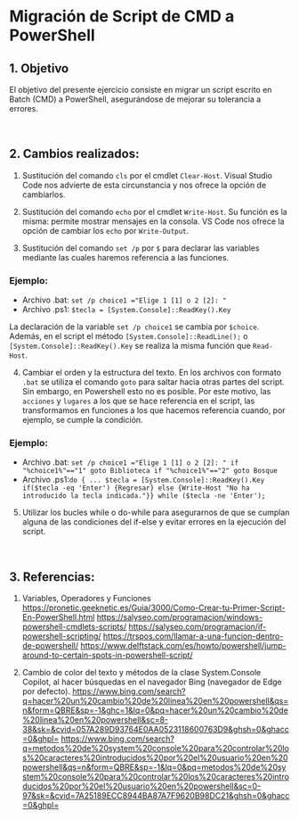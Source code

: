 # Migración de Script de CMD a PowerShell 

## 1. Objetivo

El objetivo del presente ejercicio consiste en migrar un script escrito en Batch (CMD) a PowerShell, 
asegurándose de mejorar su tolerancia a errores.

<br>

## 2. Cambios realizados:

1. Sustitución del comando `cls` por el cmdlet `Clear-Host`. Visual Studio Code nos advierte de esta circunstancia y nos ofrece la opción de cambiarlos.

2. Sustitución del comando `echo` por el cmdlet `Write-Host`. Su función es la misma: permite mostrar mensajes en la consola. VS Code nos ofrece la opción de cambiar los `echo` por `Write-Output`.

3. Sustitución del comando `set /p` por `$` para declarar las variables mediante las cuales haremos referencia a las funciones.

### Ejemplo: 

- Archivo .bat: `set /p choice1 ="Elige 1 [1] o 2 [2]: "`
- Archivo .ps1: `$tecla = [System.Console]::ReadKey().Key`

La declaración de la variable `set /p choice1` se cambia por `$choice`. Además, en el script el método `[System.Console]::ReadLine();` o `[System.Console]::ReadKey().Key` se realiza la misma función que `Read-Host`.

4. Cambiar el orden y la estructura del texto. En los archivos con formato `.bat` se utiliza el comando `goto` para saltar hacia otras partes del script. Sin embargo, en Powershell esto no es posible. Por este motivo, las `acciones` y ``lugares`` a los que se hace referencia en el script, las transformamos en funciones a los que hacemos referencia cuando, por ejemplo, se cumple la condición. 

### Ejemplo: 

- Archivo .bat: `set /p choice1 ="Elige 1 [1] o 2 [2]: " if "%choice1%"=="1" goto Biblioteca if "%choice1%"=="2" goto Bosque`
- Archivo .ps1:`do { ... $tecla = [System.Console]::ReadKey().Key if($tecla -eq 'Enter') {Regresar} else {Write-Host "No ha introducido la tecla indicada."}} while ($tecla -ne 'Enter');`

5. Utilizar los bucles while o do-while para asegurarnos de que se cumplan alguna de las condiciones del if-else y evitar errores en la ejecución del script.

<br>

## 3. Referencias:

1. Variables, Operadores y Funciones
https://pronetic.geeknetic.es/Guia/3000/Como-Crear-tu-Primer-Script-En-PowerShell.html
https://salyseo.com/programacion/windows-powershell-cmdlets-scripts/
https://salyseo.com/programacion/if-powershell-scripting/
https://trspos.com/llamar-a-una-funcion-dentro-de-powershell/
https://www.delftstack.com/es/howto/powershell/jump-around-to-certain-spots-in-powershell-script/

2. Cambio de color del texto y métodos de la clase System.Console
Copilot, al hacer búsquedas en el navegador Bing (navegador de Edge por defecto). 
https://www.bing.com/search?q=hacer%20un%20cambio%20de%20linea%20en%20powershell&qs=n&form=QBRE&sp=-1&ghc=1&lq=0&pq=hacer%20un%20cambio%20de%20linea%20en%20powershell&sc=8-38&sk=&cvid=057A289D93764E0AA0523118600763D9&ghsh=0&ghacc=0&ghpl=
https://www.bing.com/search?q=metodos%20de%20system%20console%20para%20controlar%20los%20caracteres%20introducidos%20por%20el%20usuario%20en%20powershell&qs=n&form=QBRE&sp=-1&lq=0&pq=metodos%20de%20system%20console%20para%20controlar%20los%20caracteres%20introducidos%20por%20el%20usuario%20en%20powershell&sc=0-97&sk=&cvid=7A25189ECC8944BA87A7F9620B98DC21&ghsh=0&ghacc=0&ghpl=



